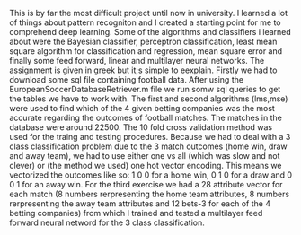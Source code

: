 This is by far the most difficult project until now in university. I learned a lot of things about pattern recogniton and I created a starting point for me to 
comprehend deep learning. Some of the algorithms and classifiers i learned about were the Bayesian classifier, perceptron classification, least mean square algorithm 
for classification and regression, mean square error and finally some feed forward, linear and multilayer neural networks. The assignment is given in greek but it;s simple to 
eexplain. Firstly we had to download some sql file containing football data. After using the EuropeanSoccerDatabaseRetriever.m file we run somw sql queries to get the tables
we have to work with. The first and second algorithms (lms,mse) were used to find which of the 4 given betting companies was the most accurate regarding the outcomes
of football matches. The matches in the database were around 22500. The 10 fold cross validation method was used for the traing and testing procedures. Because we had to deal 
with a 3 class classification problem due to the 3 match outcomes (home win, draw and away team), we had to use either one vs all (which was slow and not clever) or 
(the method we used) one hot vector encoding. This means we vectorized the outcomes like so: 1 0 0 for a home win, 0 1 0 for a draw and 0 0 1 for an away win.
For the third exercise we had a 28 attribute vector for each match (8 numbers rerpresenting the home team attributes, 8 numbers rerpresenting the away team attributes 
and 12 bets-3 for each of the 4 betting companies) from which I trained and tested a multilayer feed forward neural netword for the 3 class classification. 
